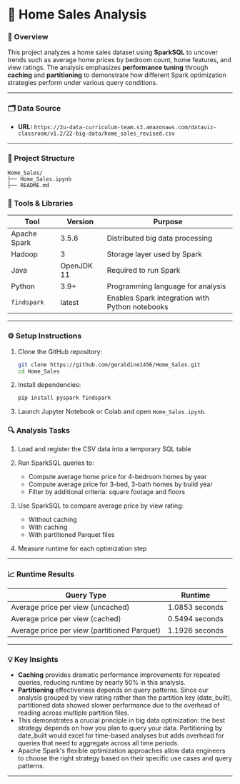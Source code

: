 # 🏡 Home Sales Analysis 

### 📌 Overview

This project analyzes a home sales dataset using **SparkSQL** to uncover trends such as average home prices by bedroom count, home features, and view ratings. The analysis emphasizes **performance tuning** through **caching** and **partitioning** to demonstrate how different Spark optimization strategies perform under various query conditions.

---

### 🗂️ Data Source

* **URL:** `https://2u-data-curriculum-team.s3.amazonaws.com/dataviz-classroom/v1.2/22-big-data/home_sales_revised.csv`  

---

### 📁 Project Structure

```
Home_Sales/
├── Home_Sales.ipynb
├── README.md
```

### 🧰 Tools & Libraries

| Tool         | Version    | Purpose                                         |
| ------------ | ---------- | ----------------------------------------------- |
| Apache Spark | 3.5.6      | Distributed big data processing                 |
| Hadoop       | 3          | Storage layer used by Spark                     |
| Java         | OpenJDK 11 | Required to run Spark                           |
| Python       | 3.9+       | Programming language for analysis               |
| `findspark`  | latest     | Enables Spark integration with Python notebooks |

---

### ⚙️ Setup Instructions

1. Clone the GitHub repository:

   ```bash
   git clone https://github.com/geraldine1456/Home_Sales.git
   cd Home_Sales
   ```
2. Install dependencies:

   ```bash
   pip install pyspark findspark
   ```
3. Launch Jupyter Notebook or Colab and open `Home_Sales.ipynb`.

### 🔍 Analysis Tasks

1. Load and register the CSV data into a temporary SQL table
2. Run SparkSQL queries to:
   * Compute average home price for 4-bedroom homes by year
   * Compute average price for 3-bed, 3-bath homes by build year
   * Filter by additional criteria: square footage and floors

3. Use SparkSQL to compare average price by view rating:
   * Without caching
   * With caching
   * With partitioned Parquet files

4. Measure runtime for each optimization step

---

### 📈 Runtime Results

| Query Type                                   | Runtime        |
| -------------------------------------------- | ---------------|
| Average price per view (uncached)            | 1.0853 seconds |
| Average price per view (cached)              | 0.5494 seconds |
| Average price per view (partitioned Parquet) | 1.1926 seconds |

---

### 💡 Key Insights

* **Caching** provides dramatic performance improvements for repeated queries, reducing runtime by nearly 50% in this analysis.
* **Partitioning** effectiveness depends on query patterns. Since our analysis grouped by view rating rather than the partition key (date_built), partitioned data showed slower performance due to the overhead of reading across multiple partition files.
* This demonstrates a crucial principle in big data optimization: the best strategy depends on how you plan to query your data. Partitioning by date_built would excel for time-based analyses but adds overhead for queries that need to aggregate across all time periods.
* Apache Spark's flexible optimization approaches allow data engineers to choose the right strategy based on their specific use cases and query patterns.

---
